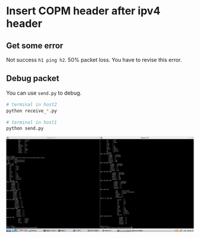 # Insert COPM header after ipv4 header
## Get some error
Not success `h1 ping h2`. 50% packet loss. <bf>
You have to revise this error.

## Debug packet
You can use `send.py` to debug.
```bash
# terminal in host2
python receive_*.py
```
```bash
# terminal in host1
python send.py
```
<img src="./png/2.png" width="900px">